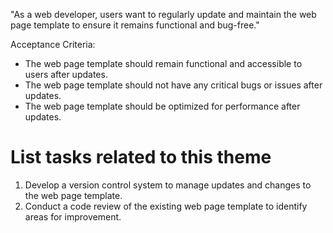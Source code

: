"As a web developer, users want to regularly update and maintain the web page template to ensure it remains functional and bug-free."

Acceptance Criteria:

- The web page template should remain functional and accessible to users after updates. 
- The web page template should not have any critical bugs or issues after updates. 
- The web page template should be optimized for performance after updates.


# List tasks related to this theme
1. Develop a version control system to manage updates and changes to the web page template.
2. Conduct a code review of the existing web page template to identify areas for improvement.